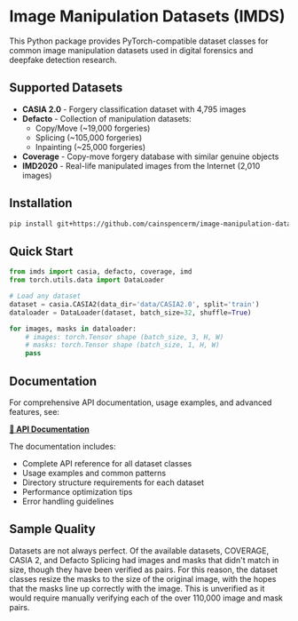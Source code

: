 # Image Manipulation Datasets (IMDS)

This Python package provides PyTorch-compatible dataset classes for common image manipulation datasets used in digital forensics and deepfake detection research.

## Supported Datasets

- **CASIA 2.0** - Forgery classification dataset with 4,795 images
- **Defacto** - Collection of manipulation datasets:
  - Copy/Move (~19,000 forgeries)
  - Splicing (~105,000 forgeries) 
  - Inpainting (~25,000 forgeries)
- **Coverage** - Copy-move forgery database with similar genuine objects
- **IMD2020** - Real-life manipulated images from the Internet (2,010 images)

## Installation

```bash
pip install git+https://github.com/cainspencerm/image-manipulation-datasets.git@0.6
```

## Quick Start

```python
from imds import casia, defacto, coverage, imd
from torch.utils.data import DataLoader

# Load any dataset
dataset = casia.CASIA2(data_dir='data/CASIA2.0', split='train')
dataloader = DataLoader(dataset, batch_size=32, shuffle=True)

for images, masks in dataloader:
    # images: torch.Tensor shape (batch_size, 3, H, W)
    # masks: torch.Tensor shape (batch_size, 1, H, W) 
    pass
```

## Documentation

For comprehensive API documentation, usage examples, and advanced features, see:

**[📖 API Documentation](API_DOCUMENTATION.md)**

The documentation includes:
- Complete API reference for all dataset classes
- Usage examples and common patterns
- Directory structure requirements for each dataset
- Performance optimization tips
- Error handling guidelines

## Sample Quality

Datasets are not always perfect. Of the available datasets, COVERAGE, CASIA 2, and Defacto Splicing had images and masks that didn't match in size, though they have been verified as pairs. For this reason, the dataset classes resize the masks to the size of the original image, with the hopes that the masks line up correctly with the image. This is unverified as it would require manually verifying each of the over 110,000 image and mask pairs.
